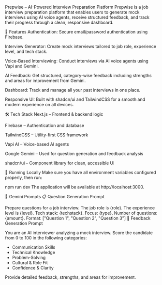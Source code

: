 Prepwise – AI-Powered Interview Preparation Platform
Prepwise is a job interview preparation platform that enables users to generate mock interviews using AI voice agents, receive structured feedback, and track their progress through a clean, responsive dashboard.

🚀 Features
Authentication: Secure email/password authentication using Firebase.

Interview Generator: Create mock interviews tailored to job role, experience level, and tech stack.

Voice-Based Interviewing: Conduct interviews via AI voice agents using Vapi and Gemini.

AI Feedback: Get structured, category-wise feedback including strengths and areas for improvement from Gemini.

Dashboard: Track and manage all your past interviews in one place.

Responsive UI: Built with shadcn/ui and TailwindCSS for a smooth and modern experience on all devices.

🛠 Tech Stack
Next.js – Frontend & backend logic

Firebase – Authentication and database

TailwindCSS – Utility-first CSS framework

Vapi AI – Voice-based AI agents

Google Gemini – Used for question generation and feedback analysis

shadcn/ui – Component library for clean, accessible UI

🧪 Running Locally
Make sure you have all environment variables configured properly, then run:

npm run dev
The application will be available at http://localhost:3000.

🧠 Gemini Prompts
📋 Question Generation Prompt

Prepare questions for a job interview. 
The job role is {role}. 
The experience level is {level}. 
Tech stack: {techstack}. 
Focus: {type}. 
Number of questions: {amount}. 
Format: ["Question 1", "Question 2", "Question 3"]
📝 Feedback Generation Prompt

You are an AI interviewer analyzing a mock interview. 
Score the candidate from 0 to 100 in the following categories:

- Communication Skills
- Technical Knowledge
- Problem-Solving
- Cultural & Role Fit
- Confidence & Clarity

Provide detailed feedback, strengths, and areas for improvement.
